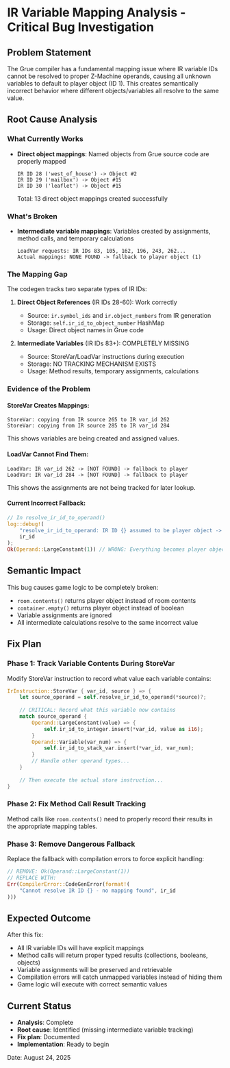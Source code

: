 # IR Variable Mapping Analysis - Critical Bug Investigation

## Problem Statement
The Grue compiler has a fundamental mapping issue where IR variable IDs cannot be resolved to proper Z-Machine operands, causing all unknown variables to default to player object (ID 1). This creates semantically incorrect behavior where different objects/variables all resolve to the same value.

## Root Cause Analysis

### What Currently Works
- **Direct object mappings**: Named objects from Grue source code are properly mapped
  ```
  IR ID 28 ('west_of_house') -> Object #2
  IR ID 29 ('mailbox') -> Object #15
  IR ID 30 ('leaflet') -> Object #15
  ```
  Total: 13 direct object mappings created successfully

### What's Broken
- **Intermediate variable mappings**: Variables created by assignments, method calls, and temporary calculations
  ```
  LoadVar requests: IR IDs 83, 105, 162, 196, 243, 262...
  Actual mappings: NONE FOUND -> fallback to player object (1)
  ```

### The Mapping Gap
The codegen tracks two separate types of IR IDs:

1. **Direct Object References** (IR IDs 28-60): Work correctly
   - Source: `ir.symbol_ids` and `ir.object_numbers` from IR generation
   - Storage: `self.ir_id_to_object_number` HashMap
   - Usage: Direct object names in Grue code

2. **Intermediate Variables** (IR IDs 83+): COMPLETELY MISSING
   - Source: StoreVar/LoadVar instructions during execution
   - Storage: NO TRACKING MECHANISM EXISTS
   - Usage: Method results, temporary assignments, calculations

### Evidence of the Problem

#### StoreVar Creates Mappings:
```
StoreVar: copying from IR source 265 to IR var_id 262
StoreVar: copying from IR source 285 to IR var_id 284
```
This shows variables are being created and assigned values.

#### LoadVar Cannot Find Them:
```
LoadVar: IR var_id 262 -> [NOT FOUND] -> fallback to player
LoadVar: IR var_id 284 -> [NOT FOUND] -> fallback to player
```
This shows the assignments are not being tracked for later lookup.

#### Current Incorrect Fallback:
```rust
// In resolve_ir_id_to_operand()
log::debug!(
    "resolve_ir_id_to_operand: IR ID {} assumed to be player object -> LargeConstant(1) [Direct object reference]",
    ir_id
);
Ok(Operand::LargeConstant(1)) // WRONG: Everything becomes player object
```

## Semantic Impact
This bug causes game logic to be completely broken:
- `room.contents()` returns player object instead of room contents
- `container.empty()` returns player object instead of boolean
- Variable assignments are ignored
- All intermediate calculations resolve to the same incorrect value

## Fix Plan

### Phase 1: Track Variable Contents During StoreVar
Modify StoreVar instruction to record what value each variable contains:
```rust
IrInstruction::StoreVar { var_id, source } => {
    let source_operand = self.resolve_ir_id_to_operand(*source)?;
    
    // CRITICAL: Record what this variable now contains
    match source_operand {
        Operand::LargeConstant(value) => {
            self.ir_id_to_integer.insert(*var_id, value as i16);
        }
        Operand::Variable(var_num) => {
            self.ir_id_to_stack_var.insert(*var_id, var_num);
        }
        // Handle other operand types...
    }
    
    // Then execute the actual store instruction...
}
```

### Phase 2: Fix Method Call Result Tracking
Method calls like `room.contents()` need to properly record their results in the appropriate mapping tables.

### Phase 3: Remove Dangerous Fallback
Replace the fallback with compilation errors to force explicit handling:
```rust
// REMOVE: Ok(Operand::LargeConstant(1))
// REPLACE WITH:
Err(CompilerError::CodeGenError(format!(
    "Cannot resolve IR ID {} - no mapping found", ir_id
)))
```

## Expected Outcome
After this fix:
- All IR variable IDs will have explicit mappings
- Method calls will return proper typed results (collections, booleans, objects)
- Variable assignments will be preserved and retrievable
- Compilation errors will catch unmapped variables instead of hiding them
- Game logic will execute with correct semantic values

## Current Status
- **Analysis**: Complete
- **Root cause**: Identified (missing intermediate variable tracking)  
- **Fix plan**: Documented
- **Implementation**: Ready to begin

Date: August 24, 2025